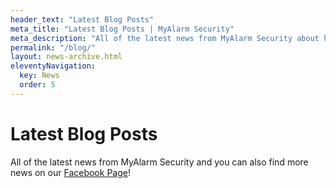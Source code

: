 ```yaml
---
header_text: "Latest Blog Posts"
meta_title: "Latest Blog Posts | MyAlarm Security"
meta_description: "All of the latest news from MyAlarm Security about home security, burglar alarms, and CCTV systems."
permalink: "/blog/"
layout: news-archive.html
eleventyNavigation:
  key: News
  order: 5
---
```


# Latest Blog Posts

All of the latest news from MyAlarm Security and you can also find more news on our [Facebook Page](https://www.facebook.com/MyAlarm)!